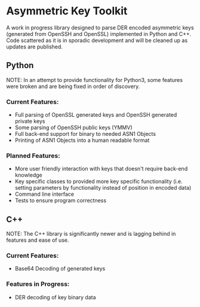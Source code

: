 # Asymmetric Key Toolkit
A work in progress library designed to parse DER encoded asymmetric keys (generated from OpenSSH and OpenSSL) implemented in Python and C++. Code scattered as it is in sporadic development and will be cleaned up as updates are published.

## Python
NOTE: In an attempt to provide functionality for Python3, some features were broken and are being fixed in order of discovery.
### Current Features:
* Full parsing of OpenSSL generated keys and OpenSSH generated private keys
* Some parsing of OpenSSH public keys (YMMV)
* Full back-end support for binary to needed ASN1 Objects
* Printing of ASN1 Objects into a human readable format

### Planned Features:
* More user friendly interaction with keys that doesn't require back-end knowledge
* Key specific classes to provided more key specific functionality (i.e. setting parameters by functionality instead of position in encoded data)
* Command line interface
* Tests to ensure program correctness

## C++
NOTE: The C++ library is significantly newer and is lagging behind in features and ease of use.
### Current Features:
* Base64 Decoding of generated keys
### Features in Progress:
* DER decoding of key binary data